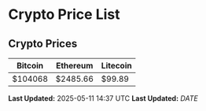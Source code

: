 # Crypto Price List

## Crypto Prices
| Bitcoin | Ethereum | Litecoin |
| ------- | -------- | -------- |
| $104068 | $2485.66 | $99.89 |
**Last Updated:** 2025-05-11 14:37 UTC
**Last Updated:** $DATE$
